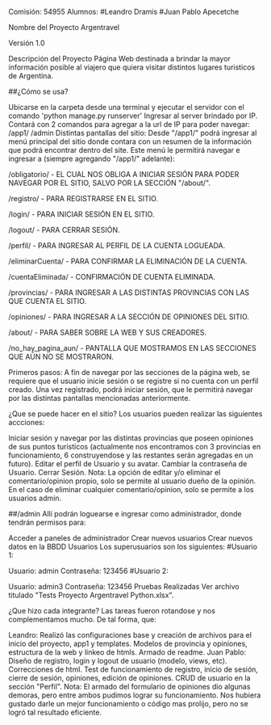 Comisión: 54955
Alumnos:
#Leandro Dramis #Juan Pablo Apecetche

Nombre del Proyecto
Argentravel

Versión
1.0

Descripción del Proyecto
Página Web destinada a brindar la mayor información posible al viajero que quiera visitar distintos lugares turisticos de Argentina.

##¿Cómo se usa?

Ubicarse en la carpeta desde una terminal y ejecutar el servidor con el comando 'python manage.py runserver'
Ingresar al server brindado por IP.
Contará con 2 comandos para agregar a la url de IP para poder navegar:
/app1/
/admin
Distintas pantallas del sitio:
Desde "/app1/" podrá ingresar al menú principal del sitio donde contara con un resumen de la información que podrá encontrar dentro del site. Este menú le permitirá navegar e ingresar a (siempre agregando "/app1/" adelante):

/obligatorio/ - EL CUAL NOS OBLIGA A INICIAR SESIÓN PARA PODER NAVEGAR POR EL SITIO, SALVO POR LA SECCIÓN "/about/".

/registro/ - PARA REGISTRARSE EN EL SITIO.

/login/ - PARA INICIAR SESIÓN EN EL SITIO.

/logout/ - PARA CERRAR SESIÓN.

/perfil/ - PARA INGRESAR AL PERFIL DE LA CUENTA LOGUEADA.

/eliminarCuenta/ - PARA CONFIRMAR LA ELIMINACIÓN DE LA CUENTA.

/cuentaEliminada/ - CONFIRMACIÓN DE CUENTA ELIMINADA.

/provincias/ - PARA INGRESAR A LAS DISTINTAS PROVINCIAS CON LAS QUE CUENTA EL SITIO.

/opiniones/ - PARA INGRESAR A LA SECCIÓN DE OPINIONES DEL SITIO.

/about/ - PARA SABER SOBRE LA WEB Y SUS CREADORES.

/no_hay_pagina_aun/ - PANTALLA QUE MOSTRAMOS EN LAS SECCIONES QUE AÚN NO SE MOSTRARON.

Primeros pasos:
A fin de navegar por las secciones de la página web, se requiere que el usuario inicie sesión o se registre si no cuenta con un perfil creado. Una vez registrado, podrá iniciar sesión, que le permitirá navegar por las distintas pantallas mencionadas anteriormente.

¿Que se puede hacer en el sitio?
Los usuarios pueden realizar las siguientes accciones:

Iniciar sesión y navegar por las distintas provincias que poseen opiniones de sus puntos turisticos (actualmente nos encontramos con 3 provincias en funcionamiento, 6 construyendose y las restantes serán agregadas en un futuro).
Editar el perfil de Usuario y su avatar.
Cambiar la contraseña de Usuario.
Cerrar Sesión.
Nota: La opción de editar y/o eliminar el comentario/opinion propio, solo se permite al usuario dueño de la opinión. En el caso de eliminar cualquier comentario/opinion, solo se permite a los usuarios admin.

##/admin Allí podrán loguearse e ingresar como administrador, donde tendrán permisos para:

Acceder a paneles de administrador
Crear nuevos usuarios
Crear nuevos datos en la BBDD
Usuarios
Los superusuarios son los siguientes: #Usuario 1:

Usuario: admin
Contraseña: 123456
#Usuario 2:

Usuario: admin3
Contraseña: 123456
Pruebas Realizadas
Ver archivo titulado "Tests Proyecto Argentravel Python.xlsx".

¿Que hizo cada integrante?
Las tareas fueron rotandose y nos complementamos mucho. De tal forma, que:

Leandro:
Realizó las configuraciones base y creación de archivos para el inicio del proyecto, app1 y templates.
Modelos de provincia y opiniones, estructura de la web y linkeo de htmls.
Armado de readme.
Juan Pablo:
Diseño de registro, login y logout de usuario (modelo, views, etc).
Correcciones de html.
Test de funcionamiento de registro, inicio de sesión, cierre de sesión, opiniones, edición de opiniones.
CRUD de usuario en la sección "Perfil".
Nota: El armado del formulario de opiniones dio algunas demoras, pero entre ambos pudimos lograr su funcionamiento. Nos hubiera gustado darle un mejor funcionamiento o código mas prolijo, pero no se logró tal resultado eficiente.

